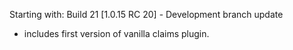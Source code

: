 
Starting with:
Build 21 [1.0.15 RC 20] - Development branch update
- includes first version of vanilla claims plugin.
